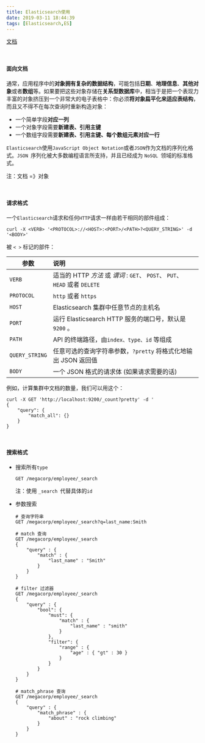 ```yaml
---
title: Elasticsearch使用
date: 2019-03-11 18:44:39
tags: [Elasticsearch,ES]
---
```


[文档](https://www.elastic.co/guide/cn/elasticsearch/guide/current/intro.html) 

<br/>



#### 面向文档

通常，应用程序中的**对象拥有复杂的数据结构**，可能包括**日期**、**地理信息**、**其他对象**或者**数组**等。如果要把这些对象存储在**关系型数据库**中，相当于是把一个表现力丰富的对象挤压到一个非常大的电子表格中：你必须**将对象扁平化来适应表结构**，而且又不得不在每次查询时重新构造对象：

- 一个简单字段**对应一列** 
- 一个对象字段需要**新建表、引用主键** 
- 一个数组字段需要**新建表、引用主键、每个数组元素对应一行**  

`Elasticsearch`使用`JavaScript Object Notation`或者`JSON`作为文档的序列化格式。`JSON `序列化被大多数编程语言所支持，并且已经成为 `NoSQL `领域的标准格式。

注：文档 =》对象

<br/>



#### 请求格式

一个`Elasticsearch`请求和任何`HTTP`请求一样由若干相同的部件组成：

```
curl -X <VERB> '<PROTOCOL>://<HOST>:<PORT>/<PATH>?<QUERY_STRING>' -d '<BODY>'
```

被 `< >` 标记的部件：

| 参数           | 说明                                                         |
| -------------- | :----------------------------------------------------------- |
| `VERB`         | 适当的 HTTP *方法* 或 *谓词* : `GET`、 `POST`、 `PUT`、 `HEAD` 或者 `DELETE` |
| `PROTOCOL`     | `http` 或者 `https`                                          |
| `HOST`         | Elasticsearch 集群中任意节点的主机名                         |
| `PORT`         | 运行 Elasticsearch HTTP 服务的端口号，默认是 `9200` 。       |
| `PATH`         | API 的终端路径，由`index、type、id` 等组成                   |
| `QUERY_STRING` | 任意可选的查询字符串参数，`?pretty` 将格式化地输出 JSON 返回值 |
| `BODY`         | 一个 JSON 格式的请求体 (如果请求需要的话)                    |

例如，计算集群中文档的数量，我们可以用这个：

```
curl -X GET 'http://localhost:9200/_count?pretty' -d '
{
    "query": {
        "match_all": {}
    }
}
```

<!--more-->

<br/>



#### 搜索格式

- 搜索所有`type`

  ```
  GET /megacorp/employee/_search
  ```

  注：使用 `_search `代替具体的`id` 

- 参数搜索

  ```
  # 查询字符串
  GET /megacorp/employee/_search?q=last_name:Smith
  ```

  ```
  # match 查询
  GET /megacorp/employee/_search
  {
      "query" : {
          "match" : {
              "last_name" : "Smith"
          }
      }
  }
  ```

  ```
  # filter 过滤器
  GET /megacorp/employee/_search
  {
      "query" : {
          "bool": {
              "must": {
                  "match" : {
                      "last_name" : "smith" 
                  }
              },
              "filter": {
                  "range" : {
                      "age" : { "gt" : 30 } 
                  }
              }
          }
      }
  }
  ```

  ```
  # match_phrase 查询
  GET /megacorp/employee/_search
  {
      "query" : {
          "match_phrase" : {
              "about" : "rock climbing"
          }
      }
  }
  ```

  

